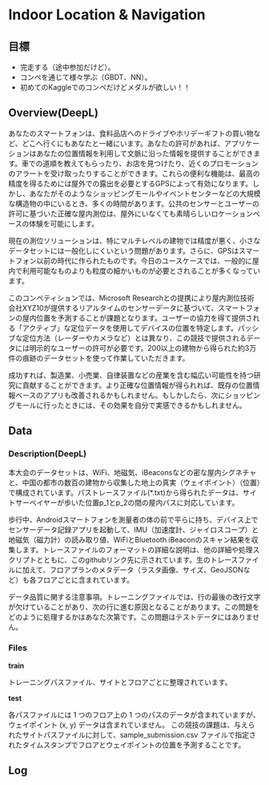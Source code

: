 # Indoor Location & Navigation

## 目標
- 完走する（途中参加だけど）。
- コンペを通じて様々学ぶ（GBDT、NN）。
- 初めてのKaggleでのコンペだけどメダルが欲しい！！


## Overview(DeepL)
あなたのスマートフォンは、食料品店へのドライブやホリデーギフトの買い物など、どこへ行くにもあなたと一緒にいます。あなたの許可があれば、アプリケーションはあなたの位置情報を利用して文脈に沿った情報を提供することができます。車での道順を教えてもらったり、お店を見つけたり、近くのプロモーションのアラートを受け取ったりすることができます。これらの便利な機能は、最高の精度を得るためには屋外での露出を必要とするGPSによって有効になります。しかし、あなたがそのようなショッピングモールやイベントセンターなどの大規模な構造物の中にいるとき、多くの時間があります。公共のセンサーとユーザーの許可に基づいた正確な屋内測位は、屋外にいなくても素晴らしいロケーションベースの体験を可能にします。

現在の測位ソリューションは、特にマルチレベルの建物では精度が悪く、小さなデータセットには一般化しにくいという問題があります。さらに、GPSはスマートフォン以前の時代に作られたものです。今日のユースケースでは、一般的に屋内で利用可能なものよりも粒度の細かいものが必要とされることが多くなっています。

このコンペティションでは、Microsoft Researchとの提携により屋内測位技術会社XYZ10が提供するリアルタイムのセンサーデータに基づいて、スマートフォンの屋内位置を予測することが課題となります。ユーザーの協力を得て提供される「アクティブ」な定位データを使用してデバイスの位置を特定します。パッシブな定位方法（レーダーやカメラなど）とは異なり、この競技で提供されるデータには明示的なユーザーの許可が必要です。200以上の建物から得られた約3万件の痕跡のデータセットを使って作業していただきます。

成功すれば、製造業、小売業、自律装置などの産業を含む幅広い可能性を持つ研究に貢献することができます。より正確な位置情報が得られれば、既存の位置情報ベースのアプリも改善されるかもしれません。もしかしたら、次にショッピングモールに行ったときには、その効果を自分で実感できるかもしれません。


## Data
### Description(DeepL)
本大会のデータセットは、WiFi、地磁気、iBeaconsなどの密な屋内シグネチャと、中国の都市の数百の建物から収集した地上の真実（ウェイポイント）（位置）で構成されています。パストレースファイル(*.txt)から得られたデータは、サイトサーベイヤーが歩いた位置p_1とp_2の間の屋内パスに対応しています。

歩行中、Androidスマートフォンを測量者の体の前で平らに持ち、デバイス上でセンサーデータ記録アプリを起動して、IMU（加速度計、ジャイロスコープ）と地磁気（磁力計）の読み取り値、WiFiとBluetooth iBeaconのスキャン結果を収集します。トレースファイルのフォーマットの詳細な説明は、他の詳細や処理スクリプトとともに、このgithubリンク先に示されています。生のトレースファイルに加えて、フロアプランのメタデータ（ラスタ画像、サイズ、GeoJSONなど）も各フロアごとに含まれています。

データ品質に関する注意事項。トレーニングファイルでは、行の最後の改行文字が欠けていることがあり、次の行に進む原因となることがあります。この問題をどのように処理するかはあなた次第です。この問題はテストデータにはありません。


### Files

**train** 

トレーニングパスファイル、サイトとフロアごとに整理されています。                                                                                                                     

**test**  

各パスファイルには 1 つのフロア上の 1 つのパスのデータが含まれていますが、ウェイポイント (x, y) データは含まれていません。
この競技の課題は、与えられたサイトパスファイルに対して、sample_submission.csv ファイルで指定されたタイムスタンプでフロアとウェイポイントの位置を予測することです。

## Log
